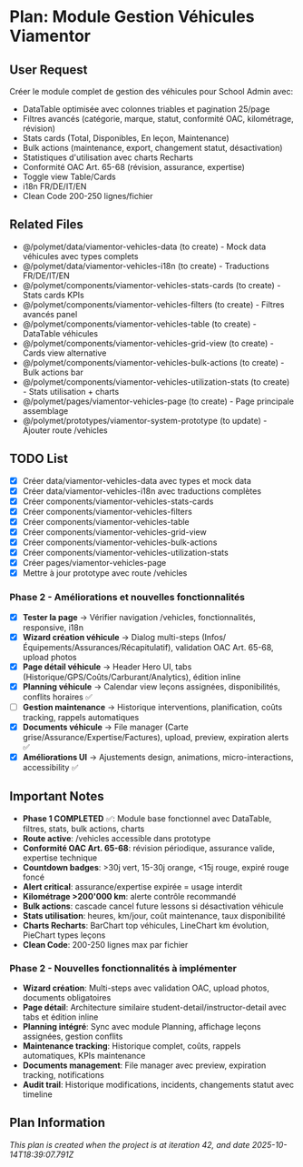 # Plan: Module Gestion Véhicules Viamentor

## User Request
Créer le module complet de gestion des véhicules pour School Admin avec:
- DataTable optimisée avec colonnes triables et pagination 25/page
- Filtres avancés (catégorie, marque, statut, conformité OAC, kilométrage, révision)
- Stats cards (Total, Disponibles, En leçon, Maintenance)
- Bulk actions (maintenance, export, changement statut, désactivation)
- Statistiques d'utilisation avec charts Recharts
- Conformité OAC Art. 65-68 (révision, assurance, expertise)
- Toggle view Table/Cards
- i18n FR/DE/IT/EN
- Clean Code 200-250 lignes/fichier

## Related Files
- @/polymet/data/viamentor-vehicles-data (to create) - Mock data véhicules avec types complets
- @/polymet/data/viamentor-vehicles-i18n (to create) - Traductions FR/DE/IT/EN
- @/polymet/components/viamentor-vehicles-stats-cards (to create) - Stats cards KPIs
- @/polymet/components/viamentor-vehicles-filters (to create) - Filtres avancés panel
- @/polymet/components/viamentor-vehicles-table (to create) - DataTable véhicules
- @/polymet/components/viamentor-vehicles-grid-view (to create) - Cards view alternative
- @/polymet/components/viamentor-vehicles-bulk-actions (to create) - Bulk actions bar
- @/polymet/components/viamentor-vehicles-utilization-stats (to create) - Stats utilisation + charts
- @/polymet/pages/viamentor-vehicles-page (to create) - Page principale assemblage
- @/polymet/prototypes/viamentor-system-prototype (to update) - Ajouter route /vehicles

## TODO List
- [x] Créer data/viamentor-vehicles-data avec types et mock data
- [x] Créer data/viamentor-vehicles-i18n avec traductions complètes
- [x] Créer components/viamentor-vehicles-stats-cards
- [x] Créer components/viamentor-vehicles-filters
- [x] Créer components/viamentor-vehicles-table
- [x] Créer components/viamentor-vehicles-grid-view
- [x] Créer components/viamentor-vehicles-bulk-actions
- [x] Créer components/viamentor-vehicles-utilization-stats
- [x] Créer pages/viamentor-vehicles-page
- [x] Mettre à jour prototype avec route /vehicles

### Phase 2 - Améliorations et nouvelles fonctionnalités
- [x] **Tester la page** → Vérifier navigation /vehicles, fonctionnalités, responsive, i18n
- [x] **Wizard création véhicule** → Dialog multi-steps (Infos/Équipements/Assurances/Récapitulatif), validation OAC Art. 65-68, upload photos
- [x] **Page détail véhicule** → Header Hero UI, tabs (Historique/GPS/Coûts/Carburant/Analytics), édition inline
- [x] **Planning véhicule** → Calendar view leçons assignées, disponibilités, conflits horaires ✅
- [ ] **Gestion maintenance** → Historique interventions, planification, coûts tracking, rappels automatiques
- [x] **Documents véhicule** → File manager (Carte grise/Assurance/Expertise/Factures), upload, preview, expiration alerts ✅
- [x] **Améliorations UI** → Ajustements design, animations, micro-interactions, accessibility ✅

## Important Notes
- **Phase 1 COMPLETED** ✅: Module base fonctionnel avec DataTable, filtres, stats, bulk actions, charts
- **Route active**: /vehicles accessible dans prototype
- **Conformité OAC Art. 65-68**: révision périodique, assurance valide, expertise technique
- **Countdown badges**: >30j vert, 15-30j orange, <15j rouge, expiré rouge foncé
- **Alert critical**: assurance/expertise expirée = usage interdit
- **Kilométrage >200'000 km**: alerte contrôle recommandé
- **Bulk actions**: cascade cancel future lessons si désactivation véhicule
- **Stats utilisation**: heures, km/jour, coût maintenance, taux disponibilité
- **Charts Recharts**: BarChart top véhicules, LineChart km évolution, PieChart types leçons
- **Clean Code**: 200-250 lignes max par fichier

### Phase 2 - Nouvelles fonctionnalités à implémenter
- **Wizard création**: Multi-steps avec validation OAC, upload photos, documents obligatoires
- **Page détail**: Architecture similaire student-detail/instructor-detail avec tabs et édition inline
- **Planning intégré**: Sync avec module Planning, affichage leçons assignées, gestion conflits
- **Maintenance tracking**: Historique complet, coûts, rappels automatiques, KPIs maintenance
- **Documents management**: File manager avec preview, expiration tracking, notifications
- **Audit trail**: Historique modifications, incidents, changements statut avec timeline

  
## Plan Information
*This plan is created when the project is at iteration 42, and date 2025-10-14T18:39:07.791Z*
